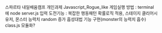 스파르타 내일배움캠프 개인과제 Javascript_Rogue_like
게임실행 방법 : terminal 에 node server.js 입력
도전기능 :
복잡한 행동패턴 확률로직 적용,
스테이지 클리어시 유저, 몬스터 능력치 random 증가
흡성대법 기능 구현(monster의 능력치 흡수)
class.js 모듈화?
